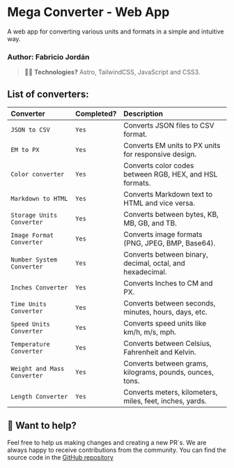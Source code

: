 # Mega Converter - Web App

A web app for converting various units and formats in a simple and intuitive way. 

### Author: Fabricio Jordán

> 🧑‍🚀 **Technologies?** Astro, TailwindCSS, JavaScript and CSS3.

## List of converters:

| Converter                         | Completed?  | Description                                              |
| :-------------------------------  | :---------- | :------------------------------------------------------- |
| `JSON to CSV`                     | `Yes`       | Converts JSON files to CSV format.                       |
| `EM to PX`                        | `Yes`       | Converts EM units to PX units for responsive design.     |
| `Color converter`                 | `Yes`       | Converts color codes between RGB, HEX, and HSL formats.  |
| `Markdown to HTML`                | `Yes`       | Converts Markdown text to HTML and vice versa.           |
| `Storage Units Converter`         | `Yes`       | Converts between bytes, KB, MB, GB, and TB.              |
| `Image Format Converter`          | `Yes`       | Converts image formats (PNG, JPEG, BMP, Base64).         |
| `Number System Converter`         | `Yes`       | Converts between binary, decimal, octal, and hexadecimal.|
| `Inches Converter`                | `Yes`       | Converts Inches to CM and PX.                            |
| `Time Units Converter`            | `Yes`       | Converts between seconds, minutes, hours, days, etc.     |
| `Speed Units Converter`           | `Yes`       | Converts speed units like km/h, m/s, mph.                |
| `Temperature Converter`           | `Yes`       | Converts between Celsius, Fahrenheit and Kelvin.         |
| `Weight and Mass Converter`       | `Yes`       | Converts between grams, kilograms, pounds, ounces, tons. |
| `Length Converter`                | `Yes`       | Converts meters, kilometers, miles, feet, inches, yards. |


## 👀 Want to help? 

Feel free to help us making changes and creating a new PR´s.
We are always happy to receive contributions from the community.
You can find the source code in the [GitHub repository](https://github.com/FabrizioJordan/mega-converter/blob/master/README.md)

<!--
C : Completed

grupo 1:
C. Conversor de JSON a CSV.
C. Conversor de EM a PX.
C. Conversor de color (RGB, HEX y HSL): 
  Convierte códigos de color entre formatos como RGB, HEX, HSL.
C. Conversor Markdown a HTML: 
  Un conversor que convierta texto en formato Markdown a HTML y viceversa.
C. Conversor de unidades de almacenamiento: 
  Convierte entre bytes, kilobytes, megabytes, gigabytes, terabytes, etc.
C. Conversor de formato de imagen (base64 a imagen): 
  Convierte imágenes entre formatos comunes como PNG, JPEG, BMP, o desde/para base64.

grupo 2:
C. Conversor de sistemas numéricos: 
  Convierte números entre diferentes sistemas: binario, decimal, octal, hexadecimal.
C. Conversor de unidades de tiempo: 
  Convierte entre diferentes unidades de tiempo (segundos, minutos, horas, días, semanas, meses, años).
C. Conversor de unidades de velocidad: 
  Convierte entre diferentes unidades de velocidad como kilómetros por hora, metros por segundo, millas por hora, etc.

grupo 3: (longitudes)
C. Conversor de temperatura:
  Convierte entre Celsius, Fahrenheit y Kelvin.
C. Conversor de peso y masa:
  Convierte entre gramos, kilogramos, libras, onzas, toneladas.
C. Conversor de longitudes:
  Convierte entre metros, kilómetros, millas, pies, pulgadas, yardas, etc.

-->


<!--

| Command                   | Action                                           |
| :------------------------ | :----------------------------------------------- |
| `npm install`             | Installs dependencies                            |
| `npm run dev`             | Starts local dev server at `localhost:4321`      |
| `npm run build`           | Build your production site to `./dist/`          |
| `npm run preview`         | Preview your build locally, before deploying     |
| `npm run astro ...`       | Run CLI commands like `astro add`, `astro check` |
| `npm run astro -- --help` | Get help using the Astro CLI                     |


Feel free to check [our documentation](https://docs.astro.build) or jump into our [Discord server](https://astro.build/chat).

## 🚀 Project Structure

Inside of your Astro project, you'll see the following folders and files:

```text
/
├── public/
│   └── favicon.svg
├── src/
│   ├── components/
│   │   └── Card.astro
│   ├── layouts/
│   │   └── Layout.astro
│   └── pages/
│       └── index.astro
└── package.json
```


```sh
npm create astro@latest -- --template basics
```

[![Open in StackBlitz](https://developer.stackblitz.com/img/open_in_stackblitz.svg)](https://stackblitz.com/github/withastro/astro/tree/latest/examples/basics)
[![Open with CodeSandbox](https://assets.codesandbox.io/github/button-edit-lime.svg)](https://codesandbox.io/p/sandbox/github/withastro/astro/tree/latest/examples/basics)
[![Open in GitHub Codespaces](https://github.com/codespaces/badge.svg)](https://codespaces.new/withastro/astro?devcontainer_path=.devcontainer/basics/devcontainer.json)

> 🧑‍🚀 **Seasoned astronaut?** Delete this file. Have fun!

![just-the-basics](https://github.com/withastro/astro/assets/2244813/a0a5533c-a856-4198-8470-2d67b1d7c554)
-->